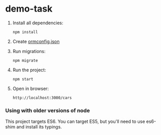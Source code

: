 # demo-task

1. Install all dependencies:

    `npm install`
2. Create [ormconfig.json](https://typeorm.io/#/using-ormconfig)
3. Run migrations: 

   `npm migrate`
5. Run the project:

    `npm start`

6. Open in browser:
 
    `http://localhost:3000/cars`

### Using with older versions of node

This project targets ES6. 
You can target ES5, but you'll need to use es6-shim and install its typings.
